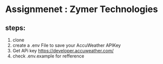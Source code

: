 # Assignmenet : Zymer Technologies

## steps:

1. clone
2. create a .env File to save your AccuWeather APIKey
3. Get APi key https://developer.accuweather.com/
4. check .env.example for refference
